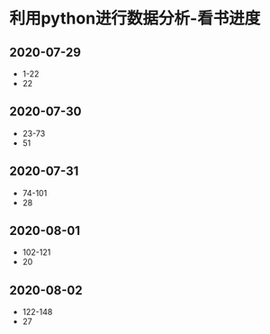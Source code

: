 # 利用python进行数据分析-看书进度

## 2020-07-29

- 1-22
- 22

## 2020-07-30

- 23-73
- 51

## 2020-07-31

- 74-101
- 28

## 2020-08-01

- 102-121
- 20

## 2020-08-02

- 122-148
- 27

